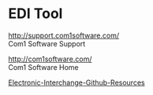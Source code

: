 # EDI Tool

http://support.com1software.com/ 
<BR>Com1 Software Support

http://com1software.com/
<BR>Com1 Software Home


[Electronic-Interchange-Github-Resources](https://github.com/michaelachrisco/Electronic-Interchange-Github-Resources)
